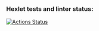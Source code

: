 ### Hexlet tests and linter status:
[![Actions Status](https://github.com/Pavel-devel/rails-project-63/workflows/hexlet-check/badge.svg)](https://github.com/Pavel-devel/rails-project-63/actions)